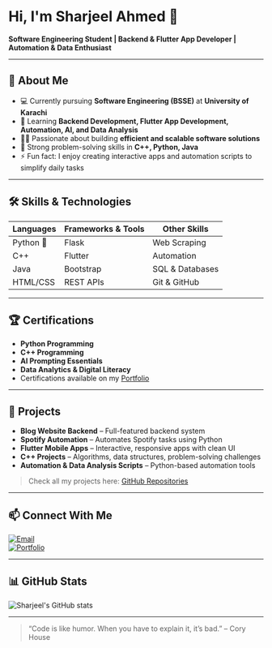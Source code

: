 # Hi, I'm Sharjeel Ahmed 👋

**Software Engineering Student | Backend & Flutter App Developer | Automation & Data Enthusiast**

---

## 🚀 About Me
- 💻 Currently pursuing **Software Engineering (BSSE)** at **University of Karachi**  
- 🌱 Learning **Backend Development, Flutter App Development, Automation, AI, and Data Analysis**  
- 👨‍💻 Passionate about building **efficient and scalable software solutions**  
- 🎯 Strong problem-solving skills in **C++, Python, Java**  
- ⚡ Fun fact: I enjoy creating interactive apps and automation scripts to simplify daily tasks

---

## 🛠️ Skills & Technologies
| Languages | Frameworks & Tools | Other Skills |
|-----------|-----------------|--------------|
| Python 🐍 | Flask | Web Scraping |
| C++ | Flutter | Automation |
| Java | Bootstrap | SQL & Databases |
| HTML/CSS | REST APIs | Git & GitHub |

---

## 🏆 Certifications
- **Python Programming**  
- **C++ Programming**  
- **AI Prompting Essentials**  
- **Data Analytics & Digital Literacy**  
- Certifications available on my [Portfolio](https://sharjeelahmed19.pythonanywhere.com/)

---

## 🌟 Projects
- **Blog Website Backend** – Full-featured backend system  
- **Spotify Automation** – Automates Spotify tasks using Python  
- **Flutter Mobile Apps** – Interactive, responsive apps with clean UI  
- **C++ Projects** – Algorithms, data structures, problem-solving challenges  
- **Automation & Data Analysis Scripts** – Python-based automation tools  

> Check all my projects here: [GitHub Repositories](https://github.com/Sharjeel1906?tab=repositories)

---

## 📫 Connect With Me
[![Email](https://img.shields.io/badge/Email-D14836?style=for-the-badge&logo=gmail&logoColor=white)](mailto:sharjeel@example.com)  
[![Portfolio](https://img.shields.io/badge/Portfolio-000000?style=for-the-badge&logo=about.me&logoColor=white)](https://sharjeelahmed19.pythonanywhere.com/)

---

## 📊 GitHub Stats
![Sharjeel's GitHub stats](https://github-readme-stats.vercel.app/api?username=Sharjeel1906&show_icons=true&theme=radical&count_private=true)

---

> “Code is like humor. When you have to explain it, it’s bad.” – Cory House
